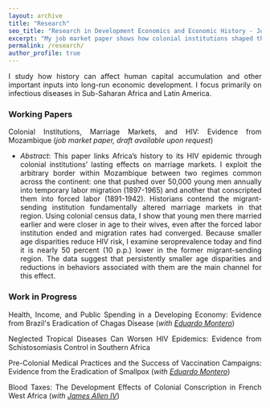 ```yaml
---
layout: archive
title: "Research"
seo_title: "Research in Development Economics and Economic History - Jon Denton-Schneider"
excerpt: "My job market paper shows how colonial institutions shaped the HIV epidemic in Mozambique through their lasting impacts on marriage and dating markets."
permalink: /research/
author_profile: true
---
```


<p align="justify">
I study how history can affect human capital accumulation and other important inputs into long-run economic development. I focus primarily on infectious diseases in Sub-Saharan Africa and Latin America.
</p>

<h3>Working Papers</h3>

<p align="justify">
Colonial Institutions, Marriage Markets, and HIV: Evidence from Mozambique (<i>job market paper, draft available upon request</i>)
<ul>
  <li><div align="justify"><i>Abstract</i>: This paper links Africa’s history to its HIV epidemic through colonial institutions’ lasting effects on marriage markets. I exploit the arbitrary border within Mozambique between two regimes common across the continent: one that pushed over 50,000 young men annually into temporary labor migration (1897-1965) and another that conscripted them into forced labor (1891-1942). Historians contend the migrant-sending institution fundamentally altered marriage markets in that region. Using colonial census data, I show that young men there married earlier and were closer in age to their wives, even after the forced labor institution ended and migration rates had converged. Because smaller age disparities reduce HIV risk, I examine seroprevalence today and find it is nearly 50 percent (10 p.p.) lower in the former migrant-sending region. The data suggest that persistently smaller age disparities and reductions in behaviors associated with them are the main channel for this effect.</div></li>
</ul>
</p>
  
<h3>Work in Progress</h3>

<p align="justify">
Health, Income, and Public Spending in a Developing Economy: Evidence from Brazil's Eradication of Chagas Disease (<i>with <a href="https://www.eduardo-montero.com/">Eduardo Montero</a></i>)
</p>

<p align="justify">
Neglected Tropical Diseases Can Worsen HIV Epidemics: Evidence from Schistosomiasis Control in Southern Africa
  </p>
  
<p align="justify">
Pre-Colonial Medical Practices and the Success of Vaccination Campaigns: Evidence from the Eradication of Smallpox (<i>with <a href="https://www.eduardo-montero.com/">Eduardo Montero</a></i>)
</p>

<p align="justify">
Blood Taxes: The Development Effects of Colonial Conscription in French West Africa (<i>with <a href="https://sites.google.com/view/jamesalleniv/home">James Allen IV</a></i>)
</p>
